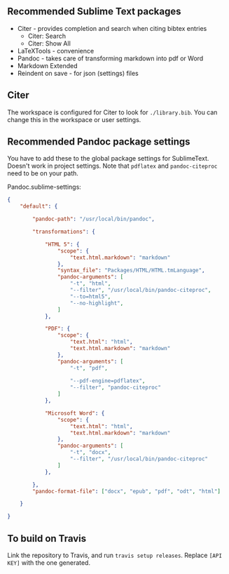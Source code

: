 ## Recommended Sublime Text packages

* Citer - provides completion and search when citing bibtex entries
  - Citer: Search
  - Citer: Show All
* LaTeXTools - convenience
* Pandoc - takes care of transforming markdown into pdf or Word
* Markdown Extended
* Reindent on save - for json (settings) files

## Citer

The workspace is configured for Citer to look for `./library.bib`. You can change this in the workspace or user settings.

## Recommended Pandoc package settings

You have to add these to the global package settings for SublimeText. Doesn't work in project settings. Note that `pdflatex` and `pandoc-citeproc` need to be on your path.

Pandoc.sublime-settings:
```json
{
	"default": {

		"pandoc-path": "/usr/local/bin/pandoc",

		"transformations": {

			"HTML 5": {
				"scope": {
					"text.html.markdown": "markdown"
				},
				"syntax_file": "Packages/HTML/HTML.tmLanguage",
				"pandoc-arguments": [
					"-t", "html",
					"--filter", "/usr/local/bin/pandoc-citeproc",
					"--to=html5",
					"--no-highlight", 
				]
			},

			"PDF": {
				"scope": {
					"text.html": "html",
					"text.html.markdown": "markdown"
				},
				"pandoc-arguments": [
					"-t", "pdf", 
					
					"--pdf-engine=pdflatex",
					"--filter", "pandoc-citeproc"
				]
			},

			"Microsoft Word": {
				"scope": {
					"text.html": "html",
					"text.html.markdown": "markdown"
				},
				"pandoc-arguments": [
					"-t", "docx",  
					"--filter", "/usr/local/bin/pandoc-citeproc"
				]
			},

		},
		"pandoc-format-file": ["docx", "epub", "pdf", "odt", "html"]

	}

}
```
## To build on Travis

Link the repository to Travis, and run `travis setup releases`. Replace `[API KEY]` with the one generated.
